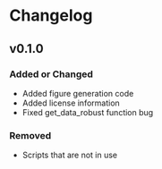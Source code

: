 # Changelog

## v0.1.0

### Added or Changed
- Added figure generation code 
- Added license information
- Fixed get\_data\_robust function bug

### Removed
- Scripts that are not in use
